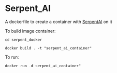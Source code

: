 # Serpent_AI

A dockerfile to create a container with [SerpentAI](https://github.com/SerpentAI/SerpentAI) on it

To build image container:

```
cd serpent_docker
```

```
docker build . -t "serpent_ai_container"
```

To run:

```
docker run -d serpent_ai_container"
```
